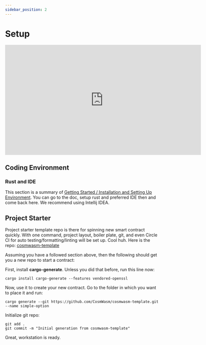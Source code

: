```yaml
---
sidebar_position: 2
---
```


# Setup

<iframe src="https://player.vimeo.com/video/457712351" width="640" height="360" frameborder="0" allow="autoplay; fullscreen" allowfullscreen></iframe>

## Coding Environment

### Rust and IDE

This section is a summary
of [Getting Started / Installation and Setting Up Environment](/getting-started/installation.md). You can go to the doc,
setup rust and preferred IDE then and come back here. We recommend using Intellij IDEA.

## Project Starter

Project starter template repo is there for spinning new smart contract quickly. With one command, project layout, boiler
plate, git, and even Circle CI for auto testing/formatting/linting will be set up. Cool huh. Here is the
repo: [cosmwasm-template](https://github.com/CosmWasm/cosmwasm-template)

Assuming you have a followed section above, then the following should get you a new repo to start a contract:

First, install **cargo-generate**. Unless you did that before, run this line now:

`cargo install cargo-generate --features vendored-openssl`

Now, use it to create your new contract. Go to the folder in which you want to place it and run:

`cargo generate --git https://github.com/CosmWasm/cosmwasm-template.git --name simple-option`

Initialize git repo:

```shell
git add .
git commit -m "Initial generation from cosmwasm-template"
```

Great, workstation is ready.
